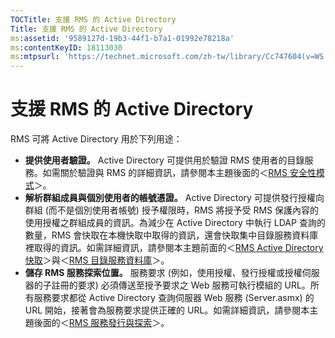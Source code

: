 ```yaml
---
TOCTitle: 支援 RMS 的 Active Directory
Title: 支援 RMS 的 Active Directory
ms:assetid: '9589127d-19b3-44f1-b7a1-01992e78218a'
ms:contentKeyID: 18113030
ms:mtpsurl: 'https://technet.microsoft.com/zh-tw/library/Cc747604(v=WS.10)'
---
```


支援 RMS 的 Active Directory
============================

RMS 可將 Active Directory 用於下列用途：

-   **提供使用者驗證。** Active Directory 可提供用於驗證 RMS 使用者的目錄服務。如需關於驗證與 RMS 的詳細資訊，請參閱本主題後面的＜[RMS 安全性模式](https://technet.microsoft.com/665db831-366d-4dca-9bb3-cc2912481fe1)＞。
-   **解析群組成員與個別使用者的帳號憑證。** Active Directory 可提供發行授權向群組 (而不是個別使用者帳號) 授予權限時，RMS 將授予受 RMS 保護內容的使用授權之群組成員的資訊。為減少在 Active Directory 中執行 LDAP 查詢的數量，RMS 會快取在本機快取中取得的資訊，還會快取集中目錄服務資料庫裡取得的資訊。如需詳細資訊，請參閱本主題前面的＜[RMS Active Directory 快取](https://technet.microsoft.com/c721a2eb-2fe9-4346-b426-3cc169b97265)＞與＜[RMS 目錄服務資料庫](https://technet.microsoft.com/6f6b8586-5d17-4a40-94a3-4dc738195301)＞。
-   **儲存 RMS 服務探索位置。** 服務要求 (例如，使用授權、發行授權或授權伺服器的子註冊的要求) 必須傳送至授予要求之 Web 服務可執行模組的 URL。所有服務要求都從 Active Directory 查詢伺服器 Web 服務 (Server.asmx) 的 URL 開始，接著會為服務要求提供正確的 URL。如需詳細資訊，請參閱本主題後面的＜[RMS 服務發行與探索](https://technet.microsoft.com/336c0d55-fd7f-4aa9-b3e6-bfd6565b1086)＞。
